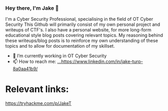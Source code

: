 ### Hey there, I'm Jake 👋
I'm a Cyber Security Professional, specialising in the field of OT Cyber Security
This Github will primarily consist of my own personal project and writeups of CTF's. I also have a personal website, for more long-form educational style blog posts covering relevant topics. My reasoning behind these writeups/blog posts is to reinforce my own understanding of these topics and to allow for documentation of my skillset.

- 🔭 I’m currently working in OT Cyber Security
- 📫 How to reach me: [...](https://www.linkedin.com/in/jake-turp-8a0aa41b9/)https://www.linkedin.com/in/jake-turp-8a0aa41b9/


# Relevant links:
https://tryhackme.com/p/JakeT
